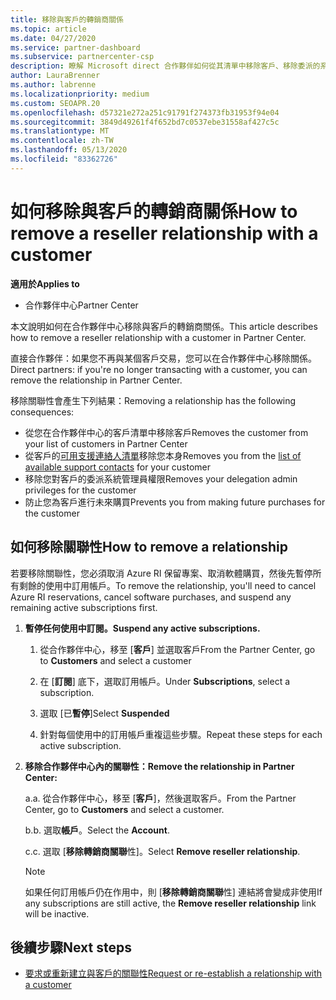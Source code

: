 ```yaml
---
title: 移除與客戶的轉銷商關係
ms.topic: article
ms.date: 04/27/2020
ms.service: partner-dashboard
ms.subservice: partnercenter-csp
description: 瞭解 Microsoft direct 合作夥伴如何從其清單中移除客戶、移除委派的系統管理員許可權，以及停止支援或購買客戶。
author: LauraBrenner
ms.author: labrenne
ms.localizationpriority: medium
ms.custom: SEOAPR.20
ms.openlocfilehash: d57321e272a251c91791f274373fb31953f94e04
ms.sourcegitcommit: 3849d49261f4f652bd7c0537ebe31558af427c5c
ms.translationtype: MT
ms.contentlocale: zh-TW
ms.lasthandoff: 05/13/2020
ms.locfileid: "83362726"
---
```

# <a name="how-to-remove-a-reseller-relationship-with-a-customer"></a><span data-ttu-id="ea7a7-103">如何移除與客戶的轉銷商關係</span><span class="sxs-lookup"><span data-stu-id="ea7a7-103">How to remove a reseller relationship with a customer</span></span>

<span data-ttu-id="ea7a7-104">**適用於**</span><span class="sxs-lookup"><span data-stu-id="ea7a7-104">**Applies to**</span></span>

- <span data-ttu-id="ea7a7-105">合作夥伴中心</span><span class="sxs-lookup"><span data-stu-id="ea7a7-105">Partner Center</span></span>

<span data-ttu-id="ea7a7-106">本文說明如何在合作夥伴中心移除與客戶的轉銷商關係。</span><span class="sxs-lookup"><span data-stu-id="ea7a7-106">This article describes how to remove a reseller relationship with a customer in Partner Center.</span></span>

<span data-ttu-id="ea7a7-107">直接合作夥伴：如果您不再與某個客戶交易，您可以在合作夥伴中心移除關係。</span><span class="sxs-lookup"><span data-stu-id="ea7a7-107">Direct partners: if you're no longer transacting with a customer, you can remove the relationship in Partner Center.</span></span>

<span data-ttu-id="ea7a7-108">移除關聯性會產生下列結果：</span><span class="sxs-lookup"><span data-stu-id="ea7a7-108">Removing a relationship has the following consequences:</span></span>

- <span data-ttu-id="ea7a7-109">從您在合作夥伴中心的客戶清單中移除客戶</span><span class="sxs-lookup"><span data-stu-id="ea7a7-109">Removes the customer from your list of customers in Partner Center</span></span>
- <span data-ttu-id="ea7a7-110">從客戶的[可用支援連絡人清單](assign-support-contacts.md)移除您本身</span><span class="sxs-lookup"><span data-stu-id="ea7a7-110">Removes you from the [list of available support contacts](assign-support-contacts.md) for your customer</span></span>
- <span data-ttu-id="ea7a7-111">移除您對客戶的委派系統管理員權限</span><span class="sxs-lookup"><span data-stu-id="ea7a7-111">Removes your delegation admin privileges for the customer</span></span>
- <span data-ttu-id="ea7a7-112">防止您為客戶進行未來購買</span><span class="sxs-lookup"><span data-stu-id="ea7a7-112">Prevents you from making future purchases for the customer</span></span>

## <a name="how-to-remove-a-relationship"></a><span data-ttu-id="ea7a7-113">如何移除關聯性</span><span class="sxs-lookup"><span data-stu-id="ea7a7-113">How to remove a relationship</span></span>

<span data-ttu-id="ea7a7-114">若要移除關聯性，您必須取消 Azure RI 保留專案、取消軟體購買，然後先暫停所有剩餘的使用中訂用帳戶。</span><span class="sxs-lookup"><span data-stu-id="ea7a7-114">To remove the relationship, you'll need to cancel Azure RI reservations, cancel software purchases, and suspend any remaining active subscriptions first.</span></span>

1. <span data-ttu-id="ea7a7-115">**暫停任何使用中訂閱。**</span><span class="sxs-lookup"><span data-stu-id="ea7a7-115">**Suspend any active subscriptions.**</span></span>

   1. <span data-ttu-id="ea7a7-116">從合作夥伴中心，移至 [**客戶**] 並選取客戶</span><span class="sxs-lookup"><span data-stu-id="ea7a7-116">From the Partner Center, go to **Customers** and select a customer</span></span>

   2. <span data-ttu-id="ea7a7-117">在 [**訂閱**] 底下，選取訂用帳戶。</span><span class="sxs-lookup"><span data-stu-id="ea7a7-117">Under **Subscriptions**, select a subscription.</span></span>

   3. <span data-ttu-id="ea7a7-118">選取 [已**暫停**]</span><span class="sxs-lookup"><span data-stu-id="ea7a7-118">Select **Suspended**</span></span>

   4. <span data-ttu-id="ea7a7-119">針對每個使用中的訂用帳戶重複這些步驟。</span><span class="sxs-lookup"><span data-stu-id="ea7a7-119">Repeat these steps for each active subscription.</span></span>

2. <span data-ttu-id="ea7a7-120">**移除合作夥伴中心內的關聯性：**</span><span class="sxs-lookup"><span data-stu-id="ea7a7-120">**Remove the relationship in Partner Center:**</span></span>

   <span data-ttu-id="ea7a7-121">a.</span><span class="sxs-lookup"><span data-stu-id="ea7a7-121">a.</span></span> <span data-ttu-id="ea7a7-122">從合作夥伴中心，移至 [**客戶**]，然後選取客戶。</span><span class="sxs-lookup"><span data-stu-id="ea7a7-122">From the Partner Center, go to **Customers** and select a customer.</span></span>

   <span data-ttu-id="ea7a7-123">b.</span><span class="sxs-lookup"><span data-stu-id="ea7a7-123">b.</span></span> <span data-ttu-id="ea7a7-124">選取**帳戶**。</span><span class="sxs-lookup"><span data-stu-id="ea7a7-124">Select the **Account**.</span></span>

   <span data-ttu-id="ea7a7-125">c.</span><span class="sxs-lookup"><span data-stu-id="ea7a7-125">c.</span></span> <span data-ttu-id="ea7a7-126">選取 [**移除轉銷商關聯**性]。</span><span class="sxs-lookup"><span data-stu-id="ea7a7-126">Select **Remove reseller relationship**.</span></span>

   > [!NOTE]
   > <span data-ttu-id="ea7a7-127">如果任何訂用帳戶仍在作用中，則 [**移除轉銷商關聯**性] 連結將會變成非使用</span><span class="sxs-lookup"><span data-stu-id="ea7a7-127">If any subscriptions are still active, the **Remove reseller relationship** link will be inactive.</span></span>

## <a name="next-steps"></a><span data-ttu-id="ea7a7-128">後續步驟</span><span class="sxs-lookup"><span data-stu-id="ea7a7-128">Next steps</span></span>

- [<span data-ttu-id="ea7a7-129">要求或重新建立與客戶的關聯性</span><span class="sxs-lookup"><span data-stu-id="ea7a7-129">Request or re-establish a relationship with a customer</span></span>](request-a-relationship-with-a-customer.md)
